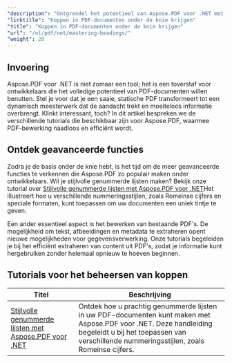 ```yaml
---
"description": "Ontgrendel het potentieel van Aspose.PDF voor .NET met onze uitgebreide tutorials, van basisgebruik tot geavanceerde functies. Verbeter uw vaardigheden in PDF-bewerking."
"linktitle": "Koppen in PDF-documenten onder de knie krijgen"
"title": "Koppen in PDF-documenten onder de knie krijgen"
"url": "/nl/pdf/net/mastering-headings/"
"weight": 20
---
```


## Invoering

Aspose.PDF voor .NET is niet zomaar een tool; het is een toverstaf voor ontwikkelaars die het volledige potentieel van PDF-documenten willen benutten. Stel je voor dat je een saaie, statische PDF transformeert tot een dynamisch meesterwerk dat de aandacht trekt en moeiteloos informatie overbrengt. Klinkt interessant, toch? In dit artikel bespreken we de verschillende tutorials die beschikbaar zijn voor Aspose.PDF, waarmee PDF-bewerking naadloos en efficiënt wordt.


## Ontdek geavanceerde functies

Zodra je de basis onder de knie hebt, is het tijd om de meer geavanceerde functies te verkennen die Aspose.PDF zo populair maken onder ontwikkelaars. Wil je stijlvolle genummerde lijsten maken? Bekijk onze tutorial over [Stijlvolle genummerde lijsten met Aspose.PDF voor .NET](./stylish-numbered-lists/)Het illustreert hoe u verschillende nummeringsstijlen, zoals Romeinse cijfers en speciale formaten, kunt toepassen om uw documenten een uniek tintje te geven.

Een ander essentieel aspect is het bewerken van bestaande PDF's. De mogelijkheid om tekst, afbeeldingen en metadata te extraheren opent nieuwe mogelijkheden voor gegevensverwerking. Onze tutorials begeleiden je bij het efficiënt extraheren van content uit PDF's, zodat je informatie kunt hergebruiken zonder helemaal opnieuw te hoeven beginnen.

## Tutorials voor het beheersen van koppen
| Titel | Beschrijving |
| --- | --- | 
| [Stijlvolle genummerde lijsten met Aspose.PDF voor .NET](./stylish-numbered-lists/) | Ontdek hoe u prachtig genummerde lijsten in uw PDF-documenten kunt maken met Aspose.PDF voor .NET. Deze handleiding begeleidt u bij het toepassen van verschillende nummeringsstijlen, zoals Romeinse cijfers. |